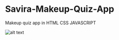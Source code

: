 # Savira-Makeup-Quiz-App
Makeup quiz app in HTML CSS JAVASCRIPT


![alt text](https://github.com/[username]/[reponame]/blob/[branch]/image.jpg?raw=true)
